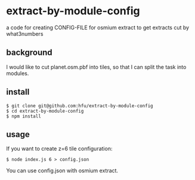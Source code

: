# extract-by-module-config
a code for creating CONFIG-FILE for osmium extract to get extracts cut by what3numbers

## background
I would like to cut planet.osm.pbf into tiles, so that I can split the task into modules.  

## install
```console
$ git clone git@github.com:hfu/extract-by-module-config
$ cd extract-by-module-config
$ npm install 
```

## usage
If you want to create z=6 tile configuration:
```console
$ node index.js 6 > config.json
```

You can use config.json with osmium extract. 
